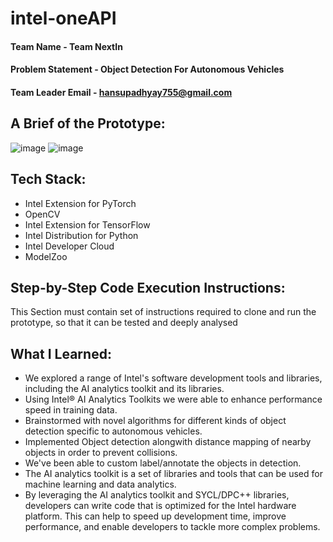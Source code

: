 # intel-oneAPI

#### Team Name - Team NextIn
#### Problem Statement -  Object Detection For Autonomous Vehicles
#### Team Leader Email - hansupadhyay755@gmail.com

## A Brief of the Prototype:
  ![image](https://github.com/hansupadhyay007/intel-oneAPI/assets/112337432/6b9127fb-1160-4916-9596-c603b143fc9a)
![image](https://github.com/hansupadhyay007/intel-oneAPI/assets/112337432/dcda3486-7f76-4e73-98d7-82fd4b37fede)

  
## Tech Stack: 
   + Intel Extension for PyTorch
   + OpenCV
   + Intel Extension for TensorFlow
   + Intel Distribution for Python
   + Intel Developer Cloud
   + ModelZoo
   
   
## Step-by-Step Code Execution Instructions:
  This Section must contain set of instructions required to clone and run the prototype, so that it can be tested and deeply analysed
  
## What I Learned:
   + We explored a range of Intel's software development tools and libraries, including the AI analytics toolkit and its libraries.
   + Using Intel® AI Analytics Toolkits we were able to enhance performance speed in training data.
   + Brainstormed with novel algorithms for different kinds of object detection specific to autonomous vehicles.
   + Implemented Object detection alongwith distance mapping of nearby objects in order to prevent collisions.
   + We've been able to custom label/annotate the objects in detection.
   + The AI analytics toolkit is a set of libraries and tools that can be used for machine learning and data analytics.
   + By leveraging the AI analytics toolkit and SYCL/DPC++ libraries, developers can write code that is optimized for the Intel hardware platform. This can help to speed up development time, improve performance, and enable developers to tackle more complex problems.
